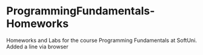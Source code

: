 # ProgrammingFundamentals-Homeworks
Homeworks and Labs for the course Programming Fundamentals at SoftUni.
Added a line via browser

